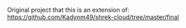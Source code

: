Original project that this is an extension of: https://github.com/Kadynm49/shrek-cloud/tree/master/final
